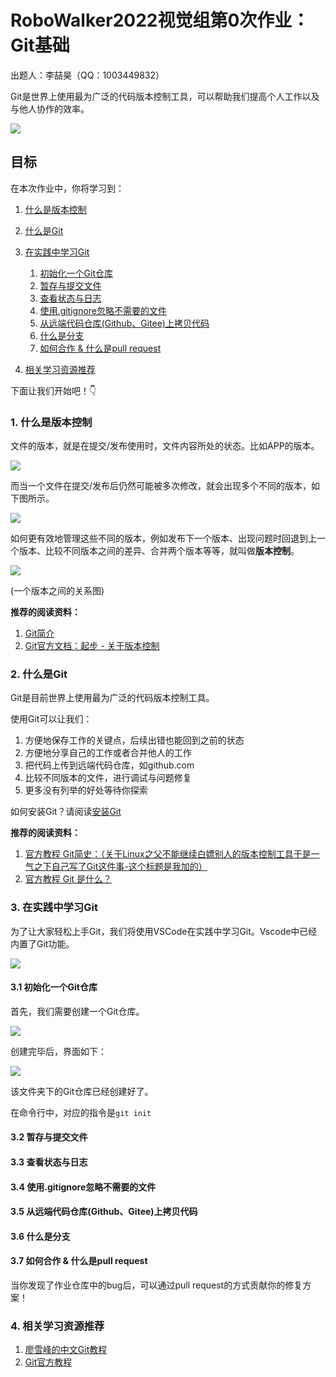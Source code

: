 # RoboWalker2022视觉组第0次作业：Git基础
出题人：李喆昊（QQ：1003449832）

Git是世界上使用最为广泛的代码版本控制工具，可以帮助我们提高个人工作以及与他人协作的效率。

![](./imgs/0.png)
## 目标
在本次作业中，你将学习到：

1. [什么是版本控制](#jump1)
   
2. [什么是Git](#jump2)

3. [在实践中学习Git](#jump3) 
   1. [初始化一个Git仓库](#jump31) 
   2. [暂存与提交文件](#jump32) 
   3. [查看状态与日志](#jump33) 
   4. [使用.gitignore忽略不需要的文件](#jump34) 
   5. [从远端代码仓库(Github、Gitee)上拷贝代码](#jump35) 
   6. [什么是分支](#jump36) 
   7. [如何合作 & 什么是pull request](#jump37)
 
4. [相关学习资源推荐](#jump4)

下面让我们开始吧！👇 


### <span id="jump1">1. 什么是版本控制</span>

文件的版本，就是在提交/发布使用时，文件内容所处的状态。比如APP的版本。

![](./imgs/2.jpeg)

而当一个文件在提交/发布后仍然可能被多次修改，就会出现多个不同的版本，如下图所示。

![](./imgs/1.jpeg)

如何更有效地管理这些不同的版本，例如发布下一个版本、出现问题时回退到上一个版本、比较不同版本之间的差异、合并两个版本等等，就叫做**版本控制**。

![](./imgs/3.png)

(一个版本之间的关系图)

**推荐的阅读资料：**
1. [Git简介](https://www.liaoxuefeng.com/wiki/896043488029600/896067008724000)
2.  [Git官方文档：起步 - 关于版本控制](https://git-scm.com/book/zh/v2/%E8%B5%B7%E6%AD%A5-%E5%85%B3%E4%BA%8E%E7%89%88%E6%9C%AC%E6%8E%A7%E5%88%B6)


### <span id="jump2">2. 什么是Git</span>

Git是目前世界上使用最为广泛的代码版本控制工具。

使用Git可以让我们：
1. 方便地保存工作的关键点，后续出错也能回到之前的状态
2. 方便地分享自己的工作或者合并他人的工作
3. 把代码上传到远端代码仓库，如github.com
4. 比较不同版本的文件，进行调试与问题修复
5. 更多没有列举的好处等待你探索

如何安装Git？请阅读[安装Git](https://www.liaoxuefeng.com/wiki/896043488029600/896067074338496)

**推荐的阅读资料：**
1. [官方教程 Git简史：（关于Linux之父不能继续白嫖别人的版本控制工具于是一气之下自己写了Git这件事-这个标题是我加的）](https://git-scm.com/book/zh/v2/%E8%B5%B7%E6%AD%A5-Git-%E7%AE%80%E5%8F%B2)
2. [官方教程 Git 是什么？](https://git-scm.com/book/zh/v2/%E8%B5%B7%E6%AD%A5-Git-%E6%98%AF%E4%BB%80%E4%B9%88%EF%BC%9F)

### <span id="jump3">3. 在实践中学习Git</span>

为了让大家轻松上手Git，我们将使用VSCode在实践中学习Git。Vscode中已经内置了Git功能。

![](./imgs/5.png)

#### <span id="jump31">3.1 初始化一个Git仓库</span>

首先，我们需要创建一个Git仓库。

![](./imgs/6.png)

创建完毕后，界面如下：

![](imgs/7.png)

该文件夹下的Git仓库已经创建好了。

在命令行中，对应的指令是``git init``



####  <span id="jump32">3.2 暂存与提交文件</span>

####  <span id="jump33">3.3 查看状态与日志</span>

####  <span id="jump34">3.4 使用.gitignore忽略不需要的文件</span>

####  <span id="jump35">3.5 从远端代码仓库(Github、Gitee)上拷贝代码</span>

####  <span id="jump36">3.6 什么是分支</span>

####  <span id="jump37">3.7 如何合作 & 什么是pull request</span>

当你发现了作业仓库中的bug后，可以通过pull request的方式贡献你的修复方案！

### <span id="jump4">4. 相关学习资源推荐</span>

1. [廖雪峰的中文Git教程](https://www.liaoxuefeng.com/wiki/896043488029600)
2. [Git官方教程](https://git-scm.com/book/zh/v2/)
